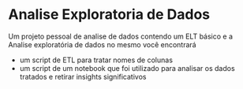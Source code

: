 # Analise Exploratoria de Dados
Um projeto pessoal de analise de dados contendo um ELT básico e a Analise exploratória de dados no mesmo você encontrará 
* um script de ETL para tratar nomes de colunas
* um script de um notebook que foi utilizado para analisar os dados tratados e retirar insights significativos
